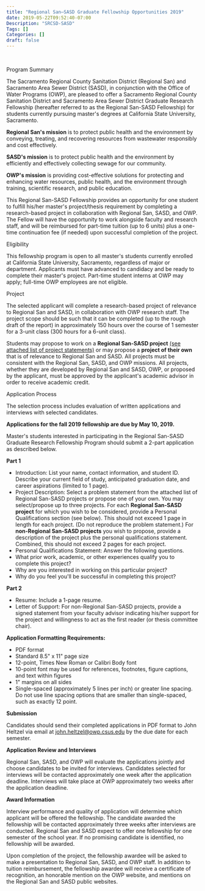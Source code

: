```yaml
---
title: "Regional San—SASD Graduate Fellowship Opportunities 2019"
date: 2019-05-22T09:52:40-07:00
Description: "SRCSD-SASD"
Tags: []
Categories: []
draft: false
---
```


&nbsp;

<div id="register-form-panel">
	<div class="register-form-header">
		Program Summary
	</div>

The Sacramento Regional County Sanitation District (Regional San) and Sacramento Area Sewer District (SASD), in conjunction with the Office of Water Programs (OWP), are pleased to offer a Sacramento Regional County Sanitation District and Sacramento Area Sewer District Graduate Research Fellowship (hereafter referred to as the Regional San-SASD Fellowship) for students currently pursuing master's degrees at California State University, Sacramento.

**Regional San's mission** is to protect public health and the environment by conveying, treating, and recovering resources from wastewater responsibly and cost effectively.

**SASD's mission** is to protect public health and the environment by efficiently and effectively collecting sewage for our community.

**OWP's mission** is providing cost-effective solutions for protecting and enhancing water resources, public health, and the environment through training, scientific research, and public education.

This Regional San-SASD Fellowship provides an opportunity for one student to fulfill his/her master's project/thesis requirement by completing a research-based project in collaboration with Regional San, SASD, and OWP. The Fellow will have the opportunity to work alongside faculty and research staff, and will be reimbursed for part-time tuition (up to 6 units) plus a one-time continuation fee (if needed) upon successful completion of the project.

<div class="register-form-header">
	Eligibility
</div>

This fellowship program is open to all master's students currently enrolled at California State University, Sacramento, regardless of major or department. Applicants must have advanced to candidacy and be ready to complete their master's project. Part-time student interns at OWP may apply; full-time OWP employees are not eligible.

<div class="register-form-header">
	Project
</div>

The selected applicant will complete a research-based project of relevance to Regional San and SASD, in collaboration with OWP research staff. The project scope should be such that it can be completed (up to the rough draft of the report) in approximately 150 hours over the course of 1 semester for a 3-unit class (300 hours for a 6-unit class).

Students may propose to work on a **Regional San-SASD project** [(see attached list of project statements)](http://www.owp.csus.edu/research/graduate-fellowship-program/grf-problem-statements-regionalsan-sasd-spring-2019.pdf) or may propose a **project of their own** that is of relevance to Regional San and SASD. All projects must be consistent with the Regional San, SASD, and OWP missions. All projects, whether they are developed by Regional San and SASD, OWP, or proposed by the applicant, must be approved by the applicant's academic advisor in order to receive academic credit.

<div class="register-form-header">
	Application Process
</div>

The selection process includes evaluation of written applications and interviews with selected candidates.

**Applications for the fall 2019 fellowship are due by May 10, 2019.**

Master's students interested in participating in the Regional San-SASD Graduate Research Fellowship Program should submit a 2-part application as described below.

**Part 1**

- Introduction: List your name, contact information, and student ID. Describe your current field of study, anticipated graduation date, and career aspirations (limited to 1 page).
- Project Description: Select a problem statement from the attached list of Regional San-SASD projects or propose one of your own. You may select/propose up to three projects. For each **Regional San-SASD project** for which you wish to be considered, provide a Personal Qualifications section (see below). This should not exceed 1 page in length for each project. (Do not reproduce the problem statement.) For **non-Regional San-SASD projects** you wish to propose, provide a description of the project plus the personal qualifications statement. Combined, this should not exceed 2 pages for each project.
- Personal Qualifications Statement: Answer the following questions.
 - What prior work, academic, or other experiences qualify you to complete this project?
 - Why are you interested in working on this particular project?
 - Why do you feel you'll be successful in completing this project?

**Part 2**

- Resume: Include a 1-page resume.
- Letter of Support: For non-Regional San-SASD projects, provide a signed statement from your faculty advisor indicating his/her support for the project and willingness to act as the first reader (or thesis committee chair).

**Application Formatting Requirements:**

- PDF format
- Standard 8.5" x 11" page size
- 12-point, Times New Roman or Calibri Body font
- 10-point font may be used for references, footnotes, figure captions, and text within figures
- 1" margins on all sides
- Single-spaced (approximately 5 lines per inch) or greater line spacing. Do not use line spacing options that are smaller than single-spaced, such as exactly 12 point.

**Submission**

Candidates should send their completed applications in PDF format to John Heltzel via email at [john.heltzel@owp.csus.edu](john.heltzel@owp.csus.edu) by the due date for each semester.

**Application Review and Interviews**

Regional San, SASD, and OWP will evaluate the applications jointly and choose candidates to be invited for interviews. Candidates selected for interviews will be contacted approximately one week after the application deadline. Interviews will take place at OWP approximately two weeks after the application deadline.

**Award Information**

Interview performance and quality of application will determine which applicant will be offered the fellowship. The candidate awarded the fellowship will be contacted approximately three weeks after interviews are conducted. Regional San and SASD expect to offer one fellowship for one semester of the school year. If no promising candidate is identified, no fellowship will be awarded.

Upon completion of the project, the fellowship awardee will be asked to make a presentation to Regional San, SASD, and OWP staff. In addition to tuition reimbursement, the fellowship awardee will receive a certificate of recognition, an honorable mention on the OWP website, and mentions on the Regional San and SASD public websites. 
</div>